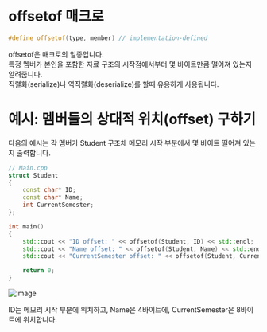 # offsetof 매크로
```c++
#define offsetof(type, member) // implementation-defined
```
offsetof은 매크로의 일종입니다.   
특정 멤버가 본인을 포함한 자료 구조의 시작점에서부터 몇 바이트만큼 떨어져 있는지 알려줍니다.   
직렬화(serialize)나 역직렬화(deserialize)를 할때 유용하게 사용됩니다.

# 예시: 멤버들의 상대적 위치(offset) 구하기

다음의 예시는 각 멤버가 Student 구조체 메모리 시작 부분에서 몇 바이트 떨어져 있는지 출력합니다. 

```c++
// Main.cpp
struct Student
{
    const char* ID;
    const char* Name;
    int CurrentSemester;
};

int main()
{
    std::cout << "ID offset: " << offsetof(Student, ID) << std::endl;
    std::cout << "Name offset: " << offsetof(Student, Name) << std::endl;
    std::cout << "CurrentSemester offset: " << offsetof(Student, CurrentSemester) << std::endl;

    return 0;
}
```

![image](https://user-images.githubusercontent.com/22488593/183022803-4e41d9eb-426b-4c53-8131-dd2994992839.png)

ID는 메모리 시작 부분에 위치하고, Name은 4바이트에, CurrentSemester은 8바이트에 위치합니다. 